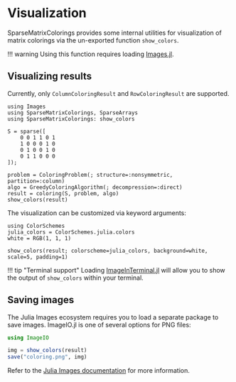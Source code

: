 # Visualization

SparseMatrixColorings provides some internal utilities for visualization of matrix colorings via the un-exported function `show_colors`.

!!! warning
    Using this function requires loading [Images.jl](https://github.com/JuliaImages/Images.jl).

## Visualizing results

Currently, only `ColumnColoringResult` and `RowColoringResult` are supported.

```@example img
using Images
using SparseMatrixColorings, SparseArrays
using SparseMatrixColorings: show_colors

S = sparse([
    0 0 1 1 0 1
    1 0 0 0 1 0
    0 1 0 0 1 0
    0 1 1 0 0 0
]);

problem = ColoringProblem(; structure=:nonsymmetric, partition=:column)
algo = GreedyColoringAlgorithm(; decompression=:direct)
result = coloring(S, problem, algo)
show_colors(result)
```

The visualization can be customized via keyword arguments:
```@example img
using ColorSchemes 
julia_colors = ColorSchemes.julia.colors
white = RGB(1, 1, 1)

show_colors(result; colorscheme=julia_colors, background=white, scale=5, padding=1)
```

!!! tip "Terminal support"
    Loading [ImageInTerminal.jl](https://github.com/JuliaImages/ImageInTerminal.jl) will allow you to show the output of `show_colors` within your terminal.

## Saving images

The Julia Images ecosystem requires you to load a separate package to save images. ImageIO.jl is one of several options for PNG files:

```julia
using ImageIO

img = show_colors(result)
save("coloring.png", img)
```

Refer to the [Julia Images documentation](https://juliaimages.org/stable/function_reference/#ref_io) for more information.